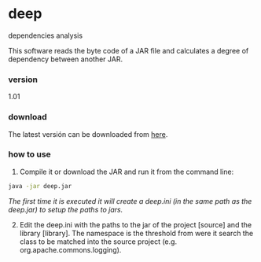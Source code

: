 # deep
dependencies analysis

This software reads the byte code of a JAR file and calculates a degree of dependency between another JAR.

### version
1.01

### download
The latest versión can be downloaded from [here].

### how to use
1. Compile it or download the JAR and run it from the command line:
```sh
java -jar deep.jar
```
_The first time it is executed it will create a deep.ini (in the same path as the deep.jar) to setup the paths to jars._

2. Edit the deep.ini with the paths to the jar of the project [source] and the library [library]. The namespace is the 
threshold from were it search the class to be matched into the source project (e.g. org.apache.commons.logging).


[here]:http://bit.ly/deep-jar
